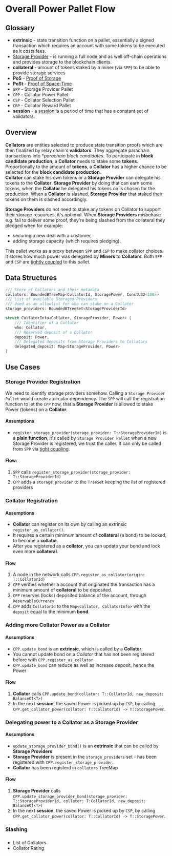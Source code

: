 # Overall Power Pallet Flow

## Glossary
- **extrinsic** - state transition function on a pallet, essentially a signed transaction which requires an account with some tokens to be executed as it costs fees.
- [Storage Provider][5] - is running a full node and as well off-chain operations and provides storage to the blockchain clients. 
- **collateral** - amount of tokens staked by a miner (via `SPP`) to be able to provide storage services 
- **PoS** - [Proof of Storage][3]
- **PoSt** - [Proof of Space-Time][6]
- `SPP` - Storage Provider Pallet
- `CPP` - Collator Power Pallet
- `CSP` - Collator Selection Pallet
- `CRP` - Collator Reward Pallet
- **session** - a [session][4] is a period of time that has a constant set of validators. 

## Overview

**Collators** are entities selected to produce state transition proofs which are then finalized by relay chain's **validators**.
They aggregate parachain transactions into **parachain block candidates*.
To participate in **block candidate production**, a **Collator** needs to stake some **tokens**.
Proportionally to the amount of **tokens**, a **Collator** has a higher chance to be selected for the **block candidate production**.  
**Collator** can stake his own tokens or a **Storage Provider** can delegate his tokens to the **Collator**.
**Storage Provider** by doing that can earn some tokens, when the **Collator** he delegated his tokens on is chosen for the production.
When a **Collator** is slashed, **Storage Provider** that staked their tokens on them is slashed accordingly. 

**Storage Providers** do not need to stake any tokens on Collator to support their storage resources, it's optional.
When **Storage Providers** misbehave e.g. fail to deliver some proof, they're being slashed from the collateral they pledged when for example:
- securing a new deal with a customer,
- adding storage capacity (which requires pledging).

This pallet works as a proxy between `SPP` and `CSP` to make collator choices.
It stores how much power was delegated by **Miners** to **Collators**.
Both `SPP` and `CSP` are [tightly coupled][2] to this pallet.

## Data Structures

```rust
/// Store of Collators and their metadata
collators: BoundedBTreeMap<CollatorId, StoragePower, ConstU32<100>>
/// List of available Storaged Providers
/// Used as an allowlist for who can stake on a Collator
storage_providers: BoundedBTreeSet<StorageProviderId>

struct CollatorInfo<Collator, StorageProvider, Power> {
    /// Identifier of a Collator
    who: Collator,
    /// Reserved deposit of a Collator
    deposit: Power,
    /// Delegated deposits from Storage Providers to Collators
    delegated_deposit: Map<StorageProvider, Power>
}
```

## Use Cases

### Storage Provider Registration

We need to identify storage providers somehow. 
Calling a `Storage Provider Pallet` would create a circular dependency.
The `SPP` will call the registration function to let the `CPP` now, that a **Storage Provider**
is allowed to stake Power (tokens) on a **Collator**.

#### Assumptions
- `register_storage_provider(storage_provider: T::StorageProviderId)` is a **plain function**, it's called by `Storage Provider Pallet` when a new Storage Provider is registered, we trust the caller. It can only be called from `SPP` via [tight coupling][2].

#### Flow:
1. `SPP` calls `register_storage_provider(storage_provider: T::StorageProviderId)` 
2. `CPP` adds a `storage provider` to the `TreeSet` keeping the list of registered providers

### Collator Registration

#### Assumptions

- **Collator** can register on its own by calling an extrinsic `register_as_collator()`.
- It requires a certain minimum amount of **collateral** (a bond) to be locked, to become a **collator**.
- After you registered as a **collator**, you can update your bond and lock even more **collateral**.

#### Flow

1. A node in the network calls `CPP.register_as_collator(origin: T::CollatorId)`
2. `CPP` verifies whether a account that originated the transaction has a minimum amount of **collateral** to be deposited.
3. `CPP` reserves (locks) deposited balance of the account, through `ReservableCurrency`
3. `CPP` adds `CollatorId` to the `Map<Collator, CollatorInfo>` with the `deposit` equal to the minimum **bond**.

### Adding more Collator Power as a Collator

#### Assumptions

- `CPP.update_bond` is an **extrinsic**, which is called by a **Collator**.
- You cannot update bond on a *Collator* that has not been registered before with `CPP.register_as_collator`
- `CPP.update_bond` can reduce as well as increase deposit, hence the Power

#### Flow

1. **Collator** calls `CPP.update_bond(collator: T::CollatorId, new_deposit: BalanceOf<T>)` 
2. In the next **session**, the saved Power is picked up by `CSP`, by calling `CPP.get_collator_power(collator: T::CollatorId) -> T::StoragePower`. 

### Delegating power to a Collator as a Storage Provider

#### Assumptions

- `update_storage_provider_bond()` is an **extrinsic** that can be called by **Storage Providers** 
- **Storage Provider** is present in the `storage_providers` set -  has been registered with `CPP.register_storage_provider`.
- **Collator** has been registerd in `collators` TreeMap

#### Flow

1. **Storage Provider** calls `CPP.update_storage_provider_bond(storage_provider: T::StorageProviderId, collator: T:CollatorId, new_deposit: BalanceOf<T>)`
2. In the next **session**, the saved Power is picked up by `CSP`, by calling `CPP.get_collator_power(collator: T::CollatorId) -> T::StoragePower`. 

### Slashing 


###
- List of Collators 
- Collator Rating

<!-- TODO(@th7nder,04/06/2024) -->
<!-- slashing flow and when, who calls what, why are those extrinsics -->

[1]: https://github.com/filecoin-project/lotus/blob/9851d35a3811e5339560fb706926bf63a846edae/cmd/lotus-miner/init.go#L638
[2]: https://paritytech.github.io/polkadot-sdk/master/polkadot_sdk_docs/reference_docs/frame_pallet_coupling/index.html#tight-coupling-pallets
[3]: https://spec.filecoin.io/#section-algorithms.pos
[4]: https://paritytech.github.io/polkadot-sdk/master/pallet_session/index.html
[5]: https://github.com/eigerco/polka-disk/blob/main/doc/research/lotus/lotus-overview.md#Roles
[6]: https://spec.filecoin.io/#section-algorithms.pos.post